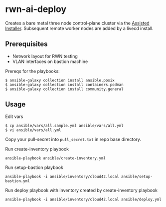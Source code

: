 # rwn-ai-deploy

Creates a bare metal three node control-plane cluster via the [Assisted Installer](https://github.com/openshift/assisted-installer). Subsequent remote worker nodes are added by a livecd install.

## Prerequisites

* Network layout for RWN testing
* VLAN interfaces on bastion machine

Prereqs for the playbooks:

```console
$ ansible-galaxy collection install ansible.posix
$ ansible-galaxy collection install containers.podman
$ ansible-galaxy collection install community.general
```

## Usage

Edit vars

```console
$ cp ansible/vars/all.sample.yml ansible/vars/all.yml
$ vi ansible/vars/all.yml
```

Copy your pull-secret into `pull_secret.txt` in repo base directory.

Run create-inventory playbook

```console
ansible-playbook ansible/create-inventory.yml
```

Run setup-bastion playbook

```console
ansible-playbook -i ansible/inventory/cloud42.local ansible/setup-bastion.yml
```

Run deploy playbook with inventory created by create-inventory playbook

```console
ansible-playbook -i ansible/inventory/cloud42.local ansible/deploy.yml
```
